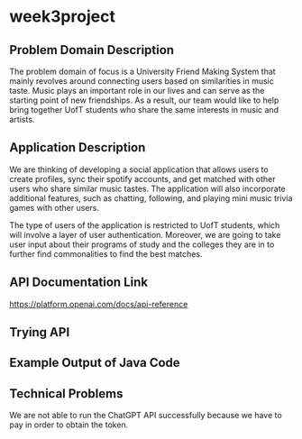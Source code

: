 # week3project
## Problem Domain Description
The problem domain of focus is a University Friend Making System that mainly revolves around connecting users based on similarities in music taste. Music plays an important role in our lives and can serve as the starting point of new friendships. As a result, our team would like to help bring together UofT students who share the same interests in music and artists. 

## Application Description
We are thinking of developing a social application that allows users to create profiles, sync their spotify accounts, and get matched with other users who share similar music tastes. The application will also incorporate additional features, such as chatting, following, and playing mini music trivia games with other users.

The type of users of the application is restricted to UofT students, which will involve a layer of user authentication. Moreover, we are going to take user input about their programs of study and the colleges they are in to further find commonalities to find the best matches. 

## API Documentation Link
https://platform.openai.com/docs/api-reference

## Trying API 

## Example Output of Java Code

## Technical Problems
We are not able to run the ChatGPT API successfully because we have to pay in order to obtain the token. 


